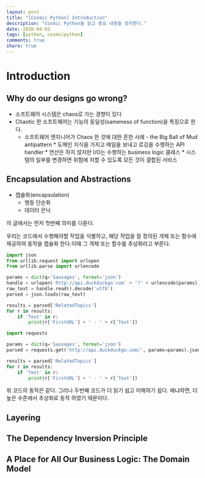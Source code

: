 ```yaml
---
layout: post
title: "[Cosmic Python] Introduction"
description: "Cosmic Python을 읽고 중요 내용을 정리한다."
date: 2020-04-03
tags: [python, cosmicpython]
comments: true
share: true
---
```




# Introduction



## Why do our designs go wrong?

*   소프트웨어 시스템은 chaos로 가는 경향이 있다
*   Chaotic 한 소프트웨어는 기능의 동일성(sameness of function)을 특징으로 한다.
    *    소프트웨어 엔지니어가 Chaos 한 것에 대한 흔한 사례 - the Big Ball of Mud antipattern
        *   도메인 지식을 가지고 메일을 보내고 로깅을 수행하는 API handler
        *   연산은 하지 않지만 I/O는 수행하는 business logic 클래스
        *   시스템의 일부를 변경하면 위험에 처할 수 있도록 모든 것이 결합된 서비스



## Encapsulation and Abstractions

*   캡슐화(encapsulation)
    *   행동 단순화
    *   데이터 은닉



이 글에서는 먼저 첫번째 의미를 다룬다.

우리는 코드에서 수행해야할 작업을 식별하고, 해당 작업을 잘 정의된 개체 또는 함수에 제공하여 동작을 캡슐화 한다.이때 그 객체 또는 함수를 추상화라고 부른다.

```python
import json
from urllib.request import urlopen
from urllib.parse import urlencode

params = dict(q='Sausages', format='json')
handle = urlopen('http://api.duckduckgo.com' + '?' + urlencode(params))
raw_text = handle.read().decode('utf8')
parsed = json.loads(raw_text)

results = parsed['RelatedTopics']
for r in results:
    if 'Text' in r:
        print(r['FirstURL'] + ' - ' + r['Text'])
```



```python
import requests

params = dict(q='Sausages', format='json')
parsed = requests.get('http://api.duckduckgo.com/', params=params).json()

results = parsed['RelatedTopics']
for r in results:
    if 'Text' in r:
        print(r['FirstURL'] + ' - ' + r['Text'])
```



 위 코드의 동작은 같다. 그러나 두번째 코드가 더 읽기 쉽고 이해하기 쉽다. 왜냐하면, 더 높은 수준에서 추상화로 동작 하였기 때문이다.



## Layering



## The Dependency Inversion Principle



## A Place for All Our Business Logic: The Domain Model



